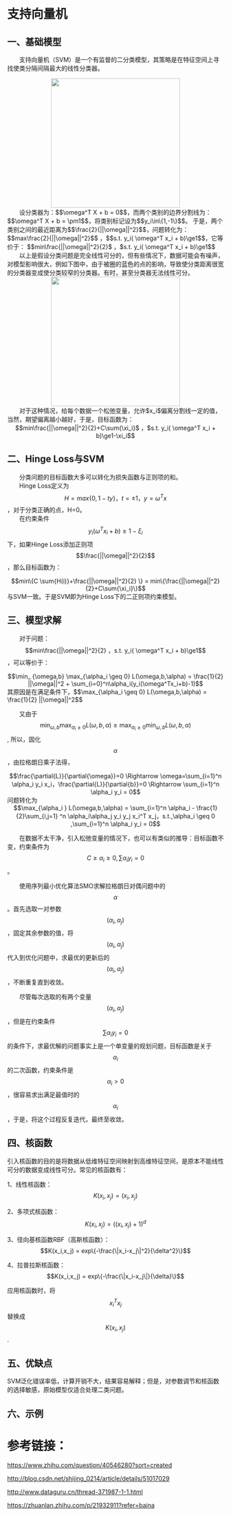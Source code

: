 <script type="text/javascript" src="http://cdn.mathjax.org/mathjax/latest/MathJax.js?config=TeX-AMS-MML_HTMLorMML"></script>

# 支持向量机

## 一、基础模型
&emsp;&emsp;支持向量机（SVM）是一个有监督的二分类模型，其策略是在特征空间上寻找使类分隔间隔最大的线性分类器。  
<div align="center"><img width="300" height="300" src="https://xiaotaosky.github.io/blog/svm-1.png"/></div>
&emsp;&emsp;设分类器为：$$\omega^T X + b = 0$$，而两个类别的边界分割线为：$$\omega^T X + b = \pm1$$，将类别标记设为$$y_i\in\{1,-1\}$$。
于是，两个类别之间的最近距离为$$\frac{2}{||\omega||^2}$$，问题转化为：$$max\frac{2}{||\omega||^2}$$ ，$$s.t. y_i( \omega^T x_i + b)\ge1$$，它等价于：  $$min\frac{||\omega||^2}{2}$ ，$s.t. y_i( \omega^T x_i + b)\ge1$$  
&emsp;&emsp;以上是假设分类问题是完全线性可分的，但有些情况下，数据可能会有噪声，对模型影响很大，例如下图中，由于被圈的蓝色的点的影响，导致使分类距离很宽的分类器变成使分类较窄的分类器。有时，甚至分类器无法线性可分。  
<div align="center"><img width="300" height="300" src="https://xiaotaosky.github.io/blog/svm-2.png"/></div>
&emsp;&emsp;对于这种情况，给每个数据一个松弛变量，允许$x_i$偏离分割线一定的值，当然，期望偏离越小越好，于是，目标函数为：  
<div align="center">$$min\frac{||\omega||^2}{2}+C\sum{\xi_i}$ ，$s.t. y_i( \omega^T x_i + b)\ge1-\xi_i$$</div>  


## 二、Hinge Loss与SVM
&emsp;&emsp;分类问题的目标函数大多可以转化为损失函数与正则项的和。  
&emsp;&emsp;Hinge Loss定义为 $$H = max\{0,1-ty\}，t=\pm1，y=\omega^T x$$，对于分类正确的点，H=0。    
&emsp;&emsp;在约束条件 $$y_i( \omega^T x_i + b)\ge1-\xi_i$$下，如果Hinge Loss添加正则项$$\frac{||\omega||^2}{2}$$，那么目标函数为：  
<div align="center">$$min\{C \sum{H(i)}+\frac{||\omega||^2}{2} \} = min\{\frac{||\omega||^2}{2}+C\sum{\xi_i}\}$$</div>  
与SVM一致。于是SVM即为Hinge Loss下的二正则项约束模型。

## 三、模型求解
&emsp;&emsp;对于问题： $$min\frac{||\omega||^2}{2} ，s.t. y_i( \omega^T x_i + b)\ge1$$，可以等价于：  
<div align="center">$$\min_ {\omega,b} \max_{\alpha_i \geq 0} L(\omega,b,\alpha) = \frac{1}{2} ||\omega||^2 + \sum_{i=0}^n\alpha_i(y_i(\omega^Tx_i+b)-1)$$</div>  
其原因是在满足条件下，$$\max_{\alpha_i \geq 0} L(\omega,b,\alpha) = \frac{1}{2} ||\omega||^2$$  

&emsp;&emsp;又由于 $$\min_ {\omega,b} \max_{\alpha_i \geq 0} L(\omega,b,\alpha) \geq \max_{\alpha_i \geq 0}\min_ {\omega,b} L(\omega,b,\alpha)$$,
所以，固化$$\alpha$$，由拉格朗日乘子法得，
<div align="center">$$\frac{\partial{L}}{\partial{\omega}}=0 \Rightarrow \omega=\sum_{i=1}^n \alpha_i y_i x_i，\frac{\partial{L}}{\partial{b}}=0 \Rightarrow \sum_{i=1}^n \alpha_i y_i = 0$$</div>  
问题转化为
<div align="center">$$\max_{\alpha_i }   L(\omega,b,\alpha) = \sum_{i=1}^n \alpha_i - \frac{1}{2}\sum_{i,j=1} ^n \alpha_i\alpha_j y_i y_j x_i^T x_j，s.t.,\alpha_i \geq 0 ,\sum_{i=1}^n \alpha_i y_i = 0$$</div>    

&emsp;&emsp;在数据不太干净，引入松弛变量的情况下，也可以有类似的推导：目标函数不变，约束条件为$$C \geq \alpha_i \geq 0 ,\sum \alpha_i y_i = 0$$。  

&emsp;&emsp;使用序列最小优化算法SMO求解拉格朗日对偶问题中的$$\alpha$$。首先选取一对参数$$(\alpha_i,\alpha_j)$$，固定其余参数的值，将$$(\alpha_i,\alpha_j)$$代入到优化问题中，求最优的更新后的$$(\alpha_i,\alpha_j)$$，不断重复直到收敛。  

&emsp;&emsp;尽管每次选取的有两个变量$$(\alpha_i,\alpha_j)$$，但是在约束条件$$\sum \alpha_i y_i = 0$$的条件下，求最优解的问题事实上是一个单变量的规划问题，目标函数是关于$$\alpha_i$$的二次函数，约束条件是$$\alpha_i>0$$，很容易求出满足最值时的$$\alpha_i$$，于是，将这个过程反复迭代，最终至收敛。  

## 四、核函数
引入核函数的目的是将数据从低维特征空间映射到高维特征空间，是原本不能线性可分的数据变成线性可分。常见的核函数有：  

1、线性核函数：$$K(x_i,x_j) = (x_i,x_j)$$  

2、多项式核函数：$$K(x_i,x_j) = ((x_i,x_j)+1)^d $$  

3、径向基核函数RBF（高斯核函数）：$$K(x_i,x_j) = exp\{-\frac{\|x_i-x_j\|^2}{\delta^2}\}$$ 

4、拉普拉斯核函数：$$K(x_i,x_j) = exp\{-\frac{\|x_i-x_j\|}{\delta}\}$$ 

应用核函数时，将$$x_i^T x_j$$替换成$$K(x_i,x_j)$$.  


 ## 五、优缺点  
 
SVM泛化错误率低，计算开销不大，结果容易解释；但是，对参数调节和核函数的选择敏感，原始模型仅适合处理二类问题。  


## 六、示例

# 参考链接：  

https://www.zhihu.com/question/40546280?sort=created  

http://blog.csdn.net/shijing_0214/article/details/51017029  

http://www.dataguru.cn/thread-371987-1-1.html  

https://zhuanlan.zhihu.com/p/21932911?refer=baina  






